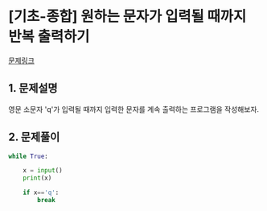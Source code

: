 # [기초-종합] 원하는 문자가 입력될 때까지 반복 출력하기

[문제링크](https://codeup.kr/problem.php?id=6078)



## 1. 문제설명

영문 소문자 'q'가 입력될 때까지
입력한 문자를 계속 출력하는 프로그램을 작성해보자.




## 2. 문제풀이

```python
while True:

    x = input()
    print(x)

    if x=='q':
        break 
```


